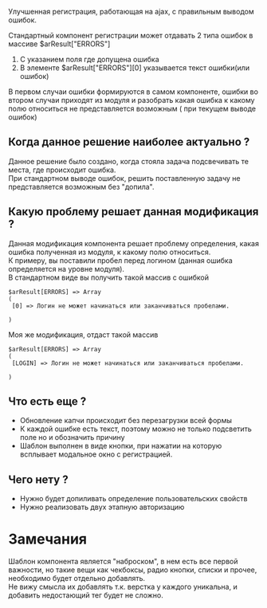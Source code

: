 Улучшенная регистрация, работающая на ajax, с правильным выводом ошибок.   

Стандартный компонент регистрации может отдавать 2 типа ошибок в массиве $arResult["ERRORS"]
1. С указанием поля где допущена ошибка
2. В элементе $arResult["ERRORS"][0] указывается текст ошибки(или ошибок)

В первом случаи ошибки формируются в самом компоненте, ошибки во втором случаи приходят из модуля и разобрать какая ошибка к какому полю относиться не представляется возможным ( при текущем выводе ошибок)

## Когда данное решение наиболее актуально ?
Данное решение было создано, когда стояла задача подсвечивать те места, где происходит ошибка.   
При стандартном выводе ошибок, решить поставленную задачу не представляется возможным без "допила".

## Какую проблему решает данная модификация ?
Данная модификация компонента решает проблему определения, какая ошибка полученная из модуля, к какому полю относиться.   
К примеру, вы поставили пробел перед логином (данная ошибка определяется на уровне модуля).   
В стандартном виде вы получить такой массив с ошибкой
```
$arResult[ERRORS] => Array
(
 [0] => Логин не может начинаться или заканчиваться пробелами.

)
```
Моя же модификация, отдаст такой массив
```
$arResult[ERRORS] => Array
(
 [LOGIN] => Логин не может начинаться или заканчиваться пробелами.

)
```
## Что есть еще ?
  - Обновление капчи происходит без перезагрузки всей формы
  - К каждой ошибке есть текст, поэтому можно не только подсветить поле но и обозначить причину
  - Шаблон выполнен в виде кнопки, при нажатии на которую всплывает модальное окно с регистрацией.

## Чего нету ?
  - Нужно будет допиливать определение пользовательских свойств
  - Нужно реализовать двух этапную авторизацию
  
# Замечания
Шаблон компонента является "наброском", в нем есть все первой важности, но такие вещи как чекбоксы, радио кнопки, списки и прочее, необходимо будет отдельно добавлять.   
Не вижу смысла их добавлять т.к. верстка у каждого уникальна, и добавить недостающий тег будет не сложно.